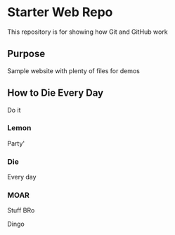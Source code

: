 # Starter Web Repo

This repository is for showing how Git and GitHub work

## Purpose

Sample website with plenty of files for demos

## How to Die Every Day
Do it

### Lemon
Party'

### Die
Every day

### MOAR
Stuff BRo

Dingo